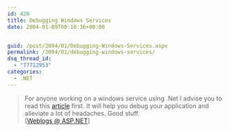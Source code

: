 ```yaml
---
id: 420
title: Debugging Windows Services
date: 2004-01-09T00:10:36+00:00


guid: /post/2004/01/Debugging-Windows-Services.aspx
permalink: /2004/01/debugging-windows-services/
dsq_thread_id:
  - "77712953"
categories:
  - .NET
---
```

<body xmlns="http://www.w3.org/1999/xhtml">
    <div class="Section1">
        <blockquote style='margin-top:5.0pt;margin-bottom:5.0pt'> 
        <p class="MsoNormal">
            For anyone working on a windows service using .Net I advise you to read this <a href="http://www.ondotnet.com/pub/a/dotnet/2003/09/02/debuggingsvcs.html" title="http://www.ondotnet.com/pub/a/dotnet/2003/09/02/debuggingsvcs.html">article</a> first.
            It will help you debug your application and alleviate a lot of headaches. Good stuff.<img border="0" width="1" height="1" id="_x0000_i1025" src="http://weblogs.asp.net/jmoon/aggbug/48413.aspx" />
            <br />
            [<a href="http://weblogs.asp.net/jmoon/archive/2004/01/07/48413.aspx">Weblogs @ ASP.NET</a>]
        </p>
        </blockquote>
    </div>
</body>